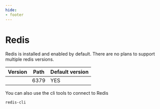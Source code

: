 ```yaml
---
hide:
- footer
---
```


# Redis

Redis is installed and enabled by default. There are no plans to support multiple redis versions.


| Version | Path | Default version |
|---------|------|-----------------|
| <depends on operating system>       | 6379 | YES             |


You can also use the cli tools to connect to Redis

```bash
redis-cli
```
